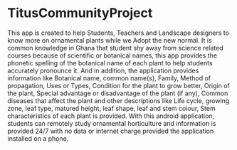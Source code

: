 # TitusCommunityProject
This app is created to help Students, Teachers and Landscape designers to know more on ornamental plants while we Adopt the new normal.
It is common knowledge in Ghana that student shy away from science related courses because of scientific or botanical names, this app provides the phonetic spelling of the botanical name of each plant to help students accurately pronounce it. 
And in addition, the application provides information like Botanical name, common name(s), Family, Method of propagation, Uses or Types, Condition for the plant to grow better, Origin of the plant, Special advantage or disadvantage of the plant (if any), Common diseases that affect the plant and other descriptions like Life cycle, growing zone, leaf type, matured height, leaf shape, leaf and stem colour, Stem characteristics of each plant is provided.
With this android application, students can remotely study ornamental horticulture and information is provided 24/7 with no data or internet charge provided the application installed on a phone. 
